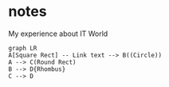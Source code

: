 # notes
My experience about IT World

```mermaid
graph LR
A[Square Rect] -- Link text --> B((Circle))
A --> C(Round Rect)
B --> D{Rhombus}
C --> D

```
<!--stackedit_data:
eyJoaXN0b3J5IjpbLTk5NjAxMzYyMCwyNzgzOTkwMzQsMTIzOD
A1OTkwMCwxMjM4MDU5OTAwXX0=
-->